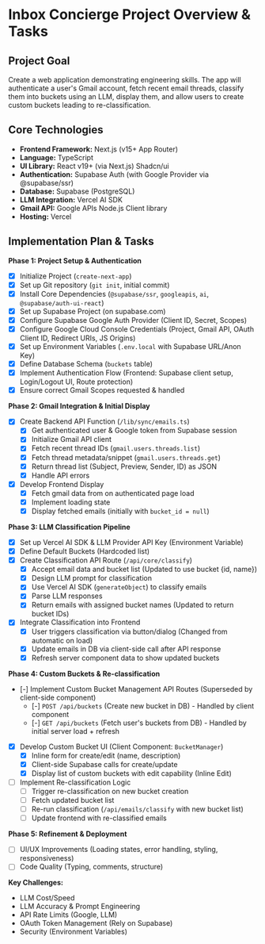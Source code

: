 # Inbox Concierge Project Overview & Tasks

## Project Goal

Create a web application demonstrating engineering skills. The app will authenticate a user's Gmail account, fetch recent email threads, classify them into buckets using an LLM, display them, and allow users to create custom buckets leading to re-classification.

## Core Technologies

*   **Frontend Framework:** Next.js (v15+ App Router)
*   **Language:** TypeScript
*   **UI Library:** React v19+ (via Next.js) Shadcn/ui
*   **Authentication:** Supabase Auth (with Google Provider via @supabase/ssr)
*   **Database:** Supabase (PostgreSQL)
*   **LLM Integration:** Vercel AI SDK
*   **Gmail API:** Google APIs Node.js Client library
*   **Hosting:** Vercel

## Implementation Plan & Tasks

**Phase 1: Project Setup & Authentication**

*   [x] Initialize Project (`create-next-app`)
*   [x] Set up Git repository (`git init`, initial commit)
*   [x] Install Core Dependencies (`@supabase/ssr`, `googleapis`, `ai`, `@supabase/auth-ui-react`)
*   [x] Set up Supabase Project (on supabase.com)
*   [x] Configure Supabase Google Auth Provider (Client ID, Secret, Scopes)
*   [x] Configure Google Cloud Console Credentials (Project, Gmail API, OAuth Client ID, Redirect URIs, JS Origins)
*   [x] Set up Environment Variables (`.env.local` with Supabase URL/Anon Key)
*   [x] Define Database Schema (`buckets` table)
*   [x] Implement Authentication Flow (Frontend: Supabase client setup, Login/Logout UI, Route protection)
*   [x] Ensure correct Gmail Scopes requested & handled

**Phase 2: Gmail Integration & Initial Display**

*   [x] Create Backend API Function (`/lib/sync/emails.ts`)
    *   [x] Get authenticated user & Google token from Supabase session
    *   [x] Initialize Gmail API client
    *   [x] Fetch recent thread IDs (`gmail.users.threads.list`)
    *   [x] Fetch thread metadata/snippet (`gmail.users.threads.get`)
    *   [x] Return thread list (Subject, Preview, Sender, ID) as JSON
    *   [x] Handle API errors
*   [x] Develop Frontend Display
    *   [x] Fetch gmail data from on authenticated page load
    *   [x] Implement loading state
    *   [x] Display fetched emails (initially with `bucket_id = null`)

**Phase 3: LLM Classification Pipeline**

*   [x] Set up Vercel AI SDK & LLM Provider API Key (Environment Variable)
*   [x] Define Default Buckets (Hardcoded list)
*   [x] Create Classification API Route (`/api/core/classify`)
    *   [x] Accept email data and bucket list (Updated to use bucket {id, name})
    *   [x] Design LLM prompt for classification
    *   [x] Use Vercel AI SDK (`generateObject`) to classify emails
    *   [x] Parse LLM responses
    *   [x] Return emails with assigned bucket names (Updated to return bucket IDs)
*   [x] Integrate Classification into Frontend
    *   [x] User triggers classification via button/dialog (Changed from automatic on load)
    *   [x] Update emails in DB via client-side call after API response
    *   [x] Refresh server component data to show updated buckets

**Phase 4: Custom Buckets & Re-classification**

*   [-] Implement Custom Bucket Management API Routes (Superseded by client-side component)
    *   [-] `POST /api/buckets` (Create new bucket in DB) - Handled by client component
    *   [-] `GET /api/buckets` (Fetch user's buckets from DB) - Handled by initial server load + refresh
*   [x] Develop Custom Bucket UI (Client Component: `BucketManager`)
    *   [x] Inline form for create/edit (name, description)
    *   [x] Client-side Supabase calls for create/update
    *   [x] Display list of custom buckets with edit capability (Inline Edit)
*   [ ] Implement Re-classification Logic
    *   [ ] Trigger re-classification on new bucket creation
    *   [ ] Fetch updated bucket list
    *   [ ] Re-run classification (`/api/emails/classify` with new bucket list)
    *   [ ] Update frontend with re-classified emails

**Phase 5: Refinement & Deployment**

*   [ ] UI/UX Improvements (Loading states, error handling, styling, responsiveness)
*   [ ] Code Quality (Typing, comments, structure)

**Key Challenges:**

*   LLM Cost/Speed
*   LLM Accuracy & Prompt Engineering
*   API Rate Limits (Google, LLM)
*   OAuth Token Management (Rely on Supabase)
*   Security (Environment Variables) 